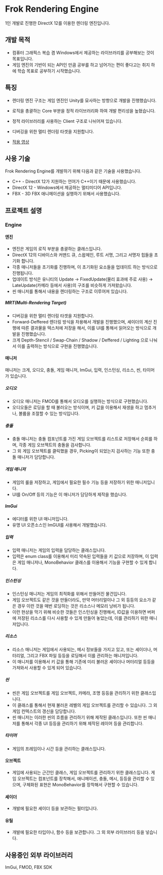 # Frok Rendering Engine

1인 개발로 진행한 DirectX 12를 이용한 렌더링 엔진입니다.

## 개발 목적

- 컴퓨터 그래픽스 복습 겸 Windows에서 제공하는 라이브러리를 공부해보는 것이 목표입니다.
- 게임 엔진의 기반이 되는 API인 만큼 공부를 하고 넘어가는 편이 좋다고는 취지 하에 학습 목표로 공부하기 시작했습니다.

## 특징

- 렌더링 엔진 구조는 게임 엔진인 Unity를 묘사하는 방향으로 개발을 진행했습니다.
- 로직을 총괄하는 Core 부분을 정적 라이브러리화 하여 개발 편리성을 높혔습니다.
- 정적 라이브러리를 사용하는 Client 구조로 나뉘어져 있습니다.
- 디버깅을 위한 멀티 렌더링 타겟을 지원합니다.

- [적용 영상](https://youtu.be/-y9h2oLrzcM)

## 사용 기술

Frok Rendering Engine를 개발하기 위해 다음과 같은 기술을 사용했습니다.

- C++ - DirectX 12가 지원하는 언어가 C++이기 때문에 사용했습니다.
- DirectX 12 - Windows에서 제공하는 멀티미디어 API입니다.
- FBX - 3D FBX 애니메이션을 실행하기 위해서 사용했습니다.

## 프로젝트 설명
### Engine

#### 엔진
- 엔진은 게임의 로직 부분을 총괄하는 클래스입니다.
- DirectX 12의 디바이스와 커맨드 큐, 스왑체인, 루트 서명, 그리고 서명자 힙들을 초기화 합니다.
- 각종 매니저들을 초기화를 진행하며, 이 초기화된 요소들을 업데이트 하는 방식으로 진행됩니다.
- 업데이트 방식은 유니티의 Update -> FixedUpdate(물리 효과에 주로 사용) -> LateUpdate(카메라 등에서 사용)의 구조를 비슷하게 가져왔습니다.
-  씬 매니저를 통해서 내용을 렌더링하는 구조로 이루어져 있습니다.

##### MRT(Multi-Rendering Target)
- 디버깅을 위한 멀티 렌더링 타겟을 지원합니다.
- Forward-Deffered 렌더링 방식을 차용해서 개발을 진행했으며, 셰이더의 계산 진행에 따른 결과물을 텍스처에 저장을 해서, 이를 UI를 통해서 읽어오는 방식으로 개발을 진행했습니다.
- 크게 Depth-Stencil / Swap-Chain / Shadow / Deffered / Lighting 으로 나눠서 이를 출력하는 방식으로 구현을 진행했습니다.

#### 매니저
매니저는 크게, 오디오, 충돌, 게임 매니저, ImGui, 입력, 인스턴싱, 리소스, 씬, 타이머가 있습니다.

##### 오디오
- 오디오 매니저는 FMOD를 통해서 오디오를 실행하는 방식으로 구현했습니다.
- 오디오들은 로딩을 할 때 불러오는 방식이며, 키 값을 이용해서 재생을 하고 멈추거나, 볼륨을 조절할 수 있는 방식입니다.

##### 충돌
- 충돌 매니저는 충돌 컴포넌트를 가진 게임 오브젝트를 리스트로 저장해서 순회를 하며, 각종 게임 오브젝트의 충돌을 검사합니다.
- 그 외 게임 오브젝트를 클릭했을 경우, Picking이 되었는지 검사하는 기능 또한 충돌 매니저가 담당합니다.

##### 게임 매니저
- 게임의 룰을 저장하고, 게임에서 필요한 필수 기능 등을 저장하기 위한 매니저입니다.
- UI를 On/Off 등의 기능은 이 매니저가 담당하게 제작을 했습니다.

##### ImGui
- 에디터를 위한 UI 매니저입니다.
- 유명 UI 오픈소스인 ImGUI를 사용해서 개발했습니다.

##### 입력
- 입력 매니저는 게임의 입력을 담당하는 클래스입니다.
- 입력은 enum class를 이용해서 미리 약속된 입력들을 키 값으로 저장하며, 이 입력은 게임 매니저나, MonoBehavior 클래스를 이용해서 기능을 구현할 수 있게 합니다.

##### 인스턴싱
- 인스턴싱 매니저는 게임의 최적화를 위해서 만들어진 물건입니다.
- 게임 오브젝트도 같은 것을 만들더라도, 만약 머터리얼이나 그 외 등등의 요소가 같은 경우 이런 것을 매번 로딩하는 것은 리소스나 메모리 낭비가 됩니다.
- 이런 현상을 막기 위해 비슷한 것들은 인스턴싱을 진행해서, ID값을 이용하면 버퍼에 저장된 리소스를 다시 사용할 수 있게 만들어 놓았는데, 이를 관리하기 위한 매니저입니다.

##### 리소스
- 리소스 매니저는 게임에서 사용되는, 메시 정보들을 가지고 있고, 또는 셰이더나, 머터리얼, 그리고 FBX 파일 등등을 로딩해서 이를 관리하는 매니저입니다.
- 이 매니저를 이용해서 키 값을 통해 기존에 미리 불러온 셰이더나 머터리얼 등등을 가져와서 사용할 수 있게 되어 있습니다.

##### 씬
- 씬은 게임 오브젝트를 게임 오브젝트, 카메라, 조명 등등을 관리하기 위한 클래스입니다.
- 이 클래스를 통해서 현재 불러온 레벨의 게임 오브젝트를 관리할 수 있습니다. 그 외 게임 컨텍스트의 갱신을 담당합니다.
- 씬 매니저는 이러한 씬의 흐름을 관리하기 위해 제작된 클래스입니다. 또한 씬 매니저를 통해서 각종 UI 등등을 관리하기 위해 제작된 레이어 등을 관리합니다.

##### 타이머
- 게임의 프레임이나 시간 등을 관리하는 클래스입니다.

#### 오브젝트
- 게임에 사용되는 근간인 클래스, 게임 오브젝트를 관리하기 위한 클래스입니다. 게임 오브젝트는 컴포넌트를 장착해서, 애니메이션, 충돌, 메시, 등등을 관리할 수 있으며, 구체화된 표현은 MonoBehavior를 장착해서 구현할 수 있습니다.

#### 셰이더
- 개발에 필요한 셰이더 등을 보관하는 필터입니다.

#### 유틸
- 개발에 필요한 타입이나, 함수 등을 보관합니다. 그 외 외부 라이브러리 등을 넣습니다.

## 사용중인 외부 라이브러리
ImGui, FMOD, FBX SDK
